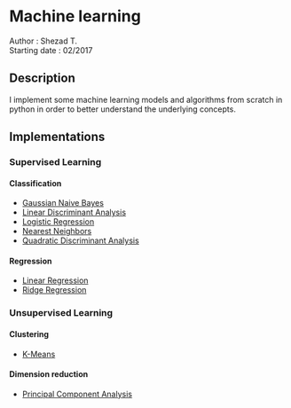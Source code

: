# Machine learning

Author : Shezad T.          
Starting date : 02/2017

## Description

I implement some machine learning models and algorithms from scratch in python
in order to better understand the underlying concepts.

## Implementations

### Supervised Learning

#### Classification

- [Gaussian Naive Bayes](src/supervised/classification/gaussian_naive_bayes.py)
- [Linear Discriminant Analysis](src/supervised/classification/linear_discriminant_analysis.py)
- [Logistic Regression](src/supervised/classification/logistic_regression.py)
- [Nearest Neighbors](src/supervised/classification/nearest_neighbors.py)
- [Quadratic Discriminant Analysis](src/supervised/classification/quadratic_discriminant_analysis.py)

#### Regression

- [Linear Regression](src/supervised/regression/linear_regression.py)
- [Ridge Regression](src/supervised/regression/ridge_regression.py)

### Unsupervised Learning

#### Clustering

- [K-Means](src/unsupervised/clustering/k_means.py)

#### Dimension reduction

- [Principal Component Analysis](src/unsupervised/dimension_reduction/principal_component_analysis.py)
